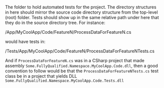 The folder to hold automated tests for the project. The directory structures in here should mirror the source code directory structure from the top-level (root) folder.
Tests should show up in the same relative path under here that they do in the source directory tree. For instance:
   
   /App/MyCoolApp/Code/FeatureN/ProcessDataForFeatureN.cs
   
would have tests in:

   /Tests/App/MyCoolApp/Code/FeatureN/ProcessDataForFeatureNTests.cs

And if `ProcessDataForFeatureN.cs` was in a CSharp project that made assembly `Some.FullyQualified.Namespace.MyCoolApp.Code.dll`, then a good convention to follow would be that the `ProcessDataForFeatureNTests.cs` test class be in a project that yields DLL `Some.FullyQualified.Namespace.MyCoolApp.Code.Tests.dll`
